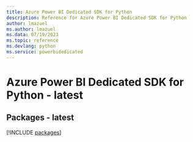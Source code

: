 ```yaml
---
title: Azure Power BI Dedicated SDK for Python
description: Reference for Azure Power BI Dedicated SDK for Python
author: lmazuel
ms.author: lmazuel
ms.data: 07/19/2023
ms.topic: reference
ms.devlang: python
ms.service: powerbidedicated
---
```

# Azure Power BI Dedicated SDK for Python - latest
## Packages - latest
[!INCLUDE [packages](power-bi-dedicated-index.md)]